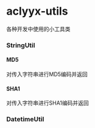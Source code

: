# aclyyx-utils
各种开发中使用的小工具类

### StringUtil

#### MD5
对传入字符串进行MD5编码并返回
#### SHA1
对传入字符串进行SHA1编码并返回

### DatetimeUtil
